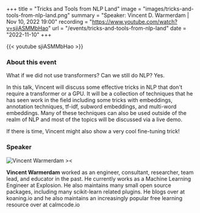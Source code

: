 +++
title = "Tricks and Tools from NLP Land"
image = "images/tricks-and-tools-from-nlp-land.png"
summary = "Speaker: Vincent D. Warmerdam | Nov 10, 2022 19:00"
recording = "https://www.youtube.com/watch?v=sjiASMMbHao"
url = "/events/tricks-and-tools-from-nlp-land"
date = "2022-11-10"
+++

<!--more-->

<!-- ![Tricks and Tools from NLP Land ><](/images/tricks-and-tools-from-nlp-land.png) -->

{{< youtube sjiASMMbHao >}}

### About this event

What if we did not use transformers? Can we still do NLP? Yes. 

In this talk, Vincent will discuss some effective tricks in NLP that don't require a transformer or a GPU. It will be a collection of techniques that he has seen work in the field including some tricks with embeddings, annotation techniques, tf-idf, subword embeddings, and multi-word embeddings. Many of these techniques can also be used outside of the realm of NLP and most of the topics will be discussed via a live demo. 

If there is time, Vincent might also show a very cool fine-tuning trick!

### Speaker

![Vincent Warmerdam ><](/images/vincent-warmerdam.jpg)

**Vincent Warmerdam** worked as an engineer, consultant, researcher, team lead, and educator in the past. He currently works as a Machine Learning Engineer at Explosion. He also maintains many small open source packages, including many scikit-learn related plugins. He blogs over at koaning.io and he also maintains an increasingly popular free learning resource over at calmcode.io